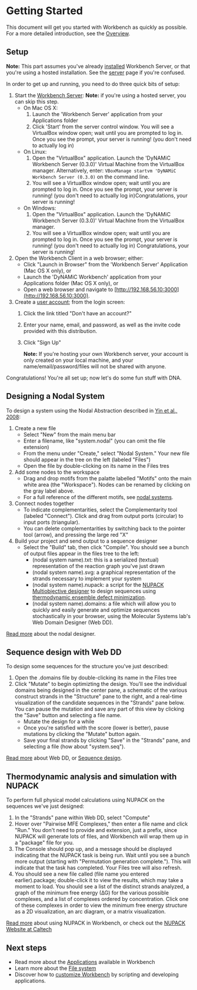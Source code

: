 Getting Started
===============

This document will get you started with Workbench as quickly as possible. For a more detailed introduction, see the [Overview](overview).


Setup
-----

**Note:** This part assumes you've already [installed](install) Workbench Server, or that you're using a hosted installation. See the [server](server) page if you're confused.

In order to get up and running, you need to do three quick bits of setup:

1.	Start the [Workbench Server](server): **Note:** if you're using a hosted server, you can skip this step.
	-	On Mac OS X:
		1.	Launch the 'Workbench Server' application from your Applications folder 
		2.	Click 'Start' from the server control window. You will see a VirtualBox window open; wait until you are prompted to log in. Once you see the prompt, your server is running! (you don't need to actually log in)
	-	On Linux:
		1.	Open the "VirtualBox" application. Launch the 'DyNAMiC Workbench Server (0.3.0)' Virtual Machine from the VirtualBox manager. Alternatively, enter: 
			`VBoxManage startvm 'DyNAMiC Workbench Server (0.3.0)` on the command line.
		2.	You will see a VirtualBox window open; wait until you are prompted to log in. Once you see the prompt, your server is running! (you don't need to actually log in)Congratulations, your server is running!
	-	On Windows:
		1.	Open the "VirtualBox" application. Launch the 'DyNAMiC Workbench Server (0.3.0)' Virtual Machine from the VirtualBox manager.
		2.	You will see a VirtualBox window open; wait until you are prompted to log in. Once you see the prompt, your server is running! (you don't need to actually log in)
Congratulations, your server is running!
2.	Open the Workbench Client in a web browser; either:
	-	Click "Launch in Browser" from the 'Workbench Server' Application (Mac OS X only), or
	-	Launch the 'DyNAMiC Workbench' application from your Applications folder (Mac OS X only), or
	-	Open a web browser and navigate to [http://192.168.56.10:3000](http://192.168.56.10:3000).
3.	Create a [user account](users); from the login screen:
	1.	Click the link titled "Don't have an account?"
	2.	Enter your name, email, and password, as well as the invite code provided with this distribution.
	3.	Click "Sign Up"
	
		**Note:** If you're hosting your own Workbench server, your account is only created on your local machine, and your name/email/password/files will not be shared with anyone.

Congratulations! You're all set up; now let's do some fun stuff with DNA.

Designing a Nodal System
------------------------

To design a system using the Nodal Abstraction described in [Yin et al., 2008](http://yin.hms.harvard.edu/people/yin.peng/paper/pathway/index.html):

1.	Create a new file
	-	Select "New" from the main menu bar
	-	Enter a filename, like "system.nodal" (you can omit the file extension)
	-	From the menu under "Create," select "Nodal System." Your new file should appear in the tree on the left (labeled "Files")
	-	Open the file by double-clicking on its name in the Files tres
2.	Add some nodes to the workspace
	-	Drag and drop motifs from the palatte labelled "Motifs" onto the main white area (the "Workspace"). Nodes can be renamed by clicking on the gray label
	 above.
	-	For a full reference of the different motifs, see [nodal systems](nodal).
3.	Connect nodes together
	-	To indicate complementarities, select the Complementarity tool (labeled "Connect"). Click and drag from output ports (circular) to input ports (triangular).
	-	You can delete complementarities by switching back to the pointer tool (arrow), and pressing the large red "X" 
4.	Build your project and send output to a sequence designer
	-	Select the "Build" tab, then click "Compile". You should see a bunch of output files appear in the files tree to the left:
		-	(nodal system name).txt: this is a serialized (textual) representation of the reaction graph you've just drawn
		-	(nodal system name).svg: a graphical representation of the strands necessary to implement your system
		-	(nodal system name).nupack: a script for the [NUPACK Multiobjective designer](http://nupack.org/design/new) to design sequences using 
		  [thermodynamic ensemble defect minimization](http://www.nupack.org/downloads/serve_public_file/jcc11b.pdf?type=pdf). 
		-	(nodal system name).domains: a file which will allow you to quickly and easily generate and optimize sequences stochastically in your browser, 
		  using the Molecular Systems lab's Web Domain Designer (Web DD).

[Read more](nodal) about the nodal designer.

Sequence design with Web DD
---------------------------

To design some sequences for the structure you've just described:

1.	Open the .domains file by double-clicking its name in the Files tree
2.	Click "Mutate" to begin optimizting the design. You'll see the individual domains being designed in the center pane, a schematic of the various construct strands in the "Structure" pane to the right, and a real-time visualization of the candidate sequences in the "Strands" pane below. You can pause the mutation and save any part of this view by clicking the "Save" button and selecting a file name.
	-	Mutate the design for a while
	-	Once you're satisfied with the score (lower is better), pause mutations by clicking the "Mutate" button again.
	-	Save your final strands by clicking "Save" in the "Strands" pane, and selecting a file (how about "system.seq").

[Read more](web-dd) about Web DD, or [Sequence design](sequence).

Thermodynamic analysis and simulation with NUPACK
-------------------------------------------------

To perform full physical model calculations using NUPACK on the sequences we've just designed:

1.	In the "Strands" pane within Web DD, select "Compute"
2.	Hover over "Pairwise MFE Complexes," then enter a file name and click "Run." You don't need to provide and extension, just a prefix, since NUPACK will generate lots of files, and Workbench will wrap them up in a "package" file for you.
3.	The Console should pop up, and a message should be displayed indicating that the NUPACK task is being run. Wait until you see a bunch more output (starting with "Permutation generation complete."). This will indicate that the task has completed. Your Files tree will also refresh.
4.	You should see a new file called (file name you entered earlier).package; double-click it to view the results, which may take a moment to load. You should see a list of the distinct strands analyzed, a graph of the minimum free energy (∆G) for the various possible complexes, and a list of complexes ordered by concentration. Click one of these complexes in order to view the minimum free energy structure as a 2D visualization, an arc diagram, or a matrix visualization.

[Read more](nupack) about using NUPACK in Workbench, or check out the [NUPACK Website at Caltech](http://www.nupack.org)

Next steps
----------

-	Read more about the [Applications](applications) available in Workbench
-	Learn more about the [File system](files)
-	Discover how to [customize Workbench](customization) by scripting and developing applications. 




